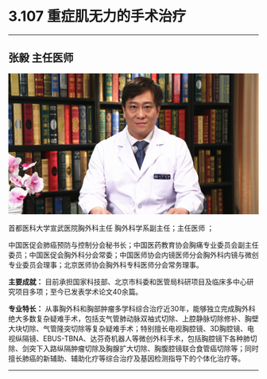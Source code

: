 # 3.107 重症肌无力的手术治疗

---

## 张毅 主任医师

![1679214452444](image/c03_107/1679214452444.png)

首都医科大学宣武医院胸外科主任  胸外科学系副主任；主任医师 ；

中国医促会肺癌预防与控制分会秘书长；中国医药教育协会胸痛专业委员会副主任委员；中国医促会胸外科分会常委；中国医师协会内镜医师分会胸外科内镜与微创专业委员会理事；北京医师协会胸外科专科医师分会常务理事。

**主要成就：** 目前承担国家科技部、北京市科委和医管局科研项目及临床多中心研究项目多项；至今已发表学术论文40余篇。

**专业特长：** 从事胸外科和胸部肿瘤多学科综合治疗近30年，能够独立完成胸外科绝大多数复杂疑难手术，包括支气管肺动脉双袖式切除、上腔静脉切除修补、胸壁大块切除、气管隆突切除等复杂疑难手术；特别擅长电视胸腔镜、3D胸腔镜、电视纵隔镜、EBUS-TBNA、达芬奇机器人等微创外科手术，包括胸腔镜下各种肺切除、剑突下入路纵隔肿瘤切除及胸腺扩大切除、胸腹腔镜联合食管癌切除等；同时擅长肺癌的新辅助、辅助化疗等综合治疗及基因检测指导下的个体化治疗等。

---
